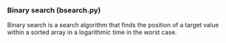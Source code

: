 ### Binary search (bsearch.py)

Binary search is a search algorithm that finds the position of a target value
within a sorted array in a logarithmic time in the worst case.  